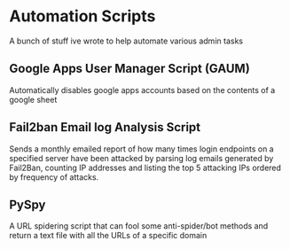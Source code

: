 # Automation Scripts 

A bunch of stuff ive wrote to help automate various admin tasks

## Google Apps User Manager Script (GAUM)

Automatically disables google apps accounts based on the contents of a google sheet 

## Fail2ban Email log Analysis Script  

Sends a monthly emailed report of how many times login endpoints on a specified server have been attacked by parsing log emails generated by Fail2Ban, counting IP addresses and listing the top 5 attacking IPs ordered by frequency of attacks. 

## PySpy

A URL spidering script that can fool some anti-spider/bot methods and return a text file with all the URLs of a specific domain 